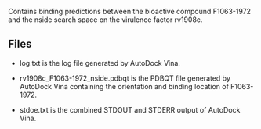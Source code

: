 Contains binding predictions between the bioactive compound F1063-1972 and the nside search space on the virulence factor rv1908c.

## Files

- log.txt is the log file generated by AutoDock Vina.

- rv1908c_F1063-1972_nside.pdbqt is the PDBQT file generated by AutoDock Vina containing the orientation and binding location of F1063-1972.

- stdoe.txt is the combined STDOUT and STDERR output of AutoDock Vina.

